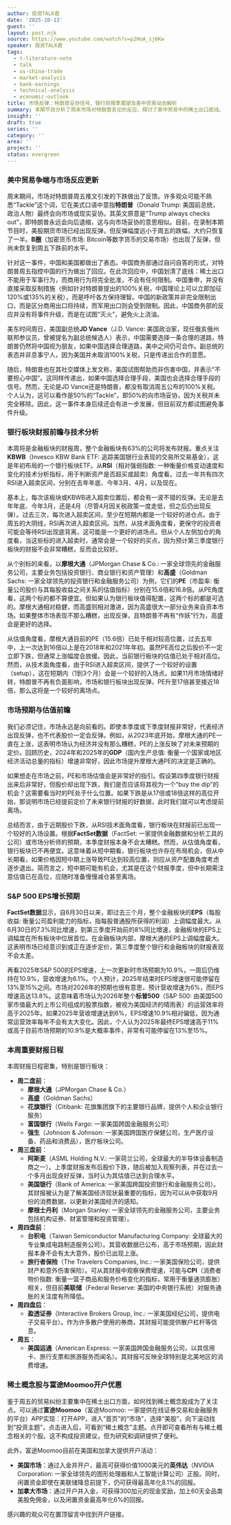 ```yaml
---
author: 投资TALK君
date: '2025-10-13'
guest: ''
layout: post.njk
source: https://www.youtube.com/watch?v=p2HoA_sj6Kw
speaker: 投资TALK君
tags:
  - t-literature-note
  - talk
  - us-china-trade
  - market-analysis
  - bank-earnings
  - technical-analysis
  - economic-outlook
title: 市场反弹：特朗普妥协信号、银行财报季展望及美中贸易动态解析
summary: 本期节目分析了周末市场对特朗普言论的反应，探讨了美中贸易中的稀土出口底线。同时，对即将到来的银行财报季进行了前瞻性展望，结合技术面与估值，为投资者提供了短中期策略，并分析了标普500的EPS增长预期。
insight: ''
draft: true
series: ''
category: ''
area: ''
project: ''
status: evergreen
---
```

### 美中贸易争端与市场反应更新

周末期间，市场对特朗普周五推文引发的下跌做出了反馈。许多观众可能不熟悉“Tackle”这个词，它在美式口语中意指**特朗普**（Donald Trump: 美国前总统，政治人物）最终会向市场或现实妥协。其英文原意是“Trump always checks out”，即特朗普永远会向后退缩，这与向市场妥协的意思相似。目前，在录制本期节目时，美股期货市场已经出现反弹，但反弹幅度远小于周五的跌幅，大约只恢复了一半。**B圈**（加密货币市场: Bitcoin等数字货币的交易市场）也出现了反弹，但尚未恢复到周五下跌前的水平。

针对这一事件，中国和美国都做出了表态。中国商务部通过自问自答的形式，对特朗普周五指控中国的行为做出了回应。在此次回应中，中国划清了底线：稀土出口不能用于军事行为，而商用行为将完全批准，不会有任何限制。中国重申，并没有直接采取反制措施（例如针对特朗普提出的100%关税，中国理论上可以立即加征120%或135%的关税），而是呼吁各方保持理智。中国的新政策并非完全限制出口，而是区分商用出口将持续，而军用出口则会受到限制。因此，中国商务部的反应并没有将事件升级，而是在试图“灭火”，避免火上浇油。

美东时间周日，美国副总统**JD Vance**（J.D. Vance: 美国政治家，现任俄亥俄州联邦参议员，曾被提名为副总统候选人）表示，中国需要选择一条合理的道路，特朗普仍然将中国视为朋友，如果中国选择合理道路，美中之间仍可合作。副总统的表态并非息事宁人，因为美国并未取消100%关税，只是传递出合作的意愿。

随后，特朗普也在其社交媒体上发文称，美国试图帮助而非伤害中国，并表示“不要担心中国”。这同样传递出，如果中国选择合理手段，美国也会选择合理手段的信号。然而，无论是JD Vance还是特朗普，都没有取消周五公布的100%关税。个人认为，这可以看作是50%的“Tackle”，即50%的向市场妥协，因为关税并未完全移除。因此，这一事件本身后续还会有进一步发展，但目前双方都试图避免事件升级。

### 银行板块财报前瞻与技术分析

本周将是金融板块的财报周，整个金融板块有63%的公司将发布财报。重点关注**KBWB**（Invesco KBW Bank ETF: 追踪美国银行业表现的交易所交易基金），这是年初布局的一个银行板块ETF。从**RSI**（相对强弱指数: 一种衡量价格变动速度和变化的技术分析指标，用于判断资产是否超买或超卖）角度看，过去一年共有四次RSI进入超卖区间，分别在去年年底、今年3月、4月，以及现在。

基本上，每次该板块或KBWB进入超卖位置后，都会有一波不错的反弹。无论是去年年底、今年3月，还是4月（尽管4月因关税政策一度走低，但之后仍出现反弹）。过去三次，每次进入超卖区间，至少在短期内都是一个较好的进仓点。由于周五的大阴线，RSI再次进入超卖区间。当然，从技术面角度看，更保守的投资者可能会等待RSI出现底背离，这可能是一个更好的进场点。但从个人左侧加仓的角度看，当这些标的进入超卖时，通常会是一个较好的买点，因为预计第三季度银行板块的财报不会非常糟糕，反而会比较好。

从个别标的来看，以**摩根大通**（JPMorgan Chase & Co.: 一家全球领先的金融服务公司，主要业务包括投资银行、商业银行和资产管理）和**高盛**（Goldman Sachs: 一家全球领先的投资银行和金融服务公司）为例，它们的**PE**（市盈率: 衡量公司股价与其每股收益之间关系的估值指标）分别在15.6倍和16.8倍。从PE角度看，这两个标的都不算便宜。但如果认为银行板块值得配置，这两个标的都是可选的。摩根大通相对稳健，而高盛则相对激进，因为高盛很大一部分业务来自资本市场。如果整体市场表现不那么糟糕，出现反弹，且特朗普不再有“作妖”行为，高盛会是更好的选择。

从估值角度看，摩根大通目前的PE（15.6倍）已处于相对较高位置，过去五年中，上一次达到16倍以上是在2018年和2021年年初。虽然PE高位之后股价不一定立即下跌，但通常上涨幅度会放缓。因此，当前银行板块的估值已处于相对高位。然而，从技术面角度看，由于RSI进入超卖区间，提供了一个较好的设置（setup），这在短期内（1到3个月）会是一个较好的入场点。如果11月市场情绪好转，特朗普不再有负面影响，市场和银行板块出现反弹，PE升至17倍甚至接近18倍，那么这将是一个较好的离场点。

### 市场预期与估值前瞻

我们必须记住，市场永远是向前看的。即使本季度或下季度财报非常好，代表经济出现反弹，也不代表股价一定会反弹。例如，从2023年底开始，摩根大通的PE一直在上涨，这表明市场认为经济并没有那么糟糕，PE的上涨反映了对未来预期的定价。回顾历史，2024年和2025年的**GDP**（国内生产总值: 衡量一个国家或地区经济活动总量的指标）增速非常好，因此市场提升摩根大通PE的决定是正确的。

如果想走在市场之前，PE和市场估值会是非常好的指引。假设第四季度银行财报出来后非常好，但股价却出现下跌，我们是否应该将其视为一个“buy the dip”的机会？这需要看当时的PE处于什么位置。如果下跌是从17倍或18倍这样的高位开始，那说明市场已经提前定价了未来银行财报的好数据，此时我们就可以考虑提前离场。

总结而言，由于近期股价下跌，从RSI技术面角度看，银行板块在财报前已出现一个较好的入场设置。根据**FactSet数据**（FactSet: 一家提供金融数据和分析工具的公司）或市场分析师的预期，本季度财报本身不会太糟糕。然而，从估值角度看，银行板块已不再便宜。这意味着从短中期看，银行板块也许存在布局机会，但从中长期看，如果价格因短中期上涨导致PE达到较高位置，则应从资产配置角度考虑逐步退出。简而言之，短中期可能有机会，尤其是在这个财报季度，但中长期需注意估值已在高位，应随时准备慢慢减仓甚至离场。

### S&P 500 EPS增长预期

**FactSet数据**显示，自6月30日以来，即过去三个月，整个金融板块的**EPS**（每股收益: 衡量公司盈利能力的指标，指每股普通股所获得的利润）上调幅度最大。从6月30日的7.3%同比增速，到第三季度开始前的8%同比增速，金融板块的EPS上调幅度在所有板块中位居首位。在金融板块内部，摩根大通的EPS上调幅度最大。这表明市场已经意识到或正在逐步定价，第三季度整个银行和金融板块的财报表现不会太差。

再看2025年S&P 500的EPS增速，上一次更新时市场预期为10.9%，一周后仍维持在10.9%，营收增速为6.1%。个人预计，2025年结束时EPS增速很可能停留在13%至15%之间。市场对2026年的预期也很有意思，预计营收增速为6%，而EPS增速高达13.8%。这意味着市场认为2026年整个**标普500**（S&P 500: 由美国500家市值最大的上市公司组成的股票指数，被视为美国经济的晴雨表）的运营效率将高于2025年。如果2025年营收增速达到6%，EPS增速10.9%相对偏低，因为通常运营效率每年不会有太大变化。因此，个人认为2025年最终EPS增速高于11%或高于目前市场预期的10.9%是大概率事件，非常有可能停留在13%至15%。

### 本周重要财报日程

本周财报日程密集，特别是银行板块：

*   **周二盘前**：
    *   **摩根大通**（JPMorgan Chase & Co.）
    *   **高盛**（Goldman Sachs）
    *   **花旗银行**（Citibank: 花旗集团旗下的主要银行品牌，提供个人和企业银行服务）
    *   **富国银行**（Wells Fargo: 一家美国跨国金融服务公司）
    *   **强生**（Johnson & Johnson: 一家美国跨国医疗保健公司，生产医疗设备、药品和消费品），医疗板块公司。
*   **周三盘前**：
    *   **阿斯麦**（ASML Holding N.V.: 一家荷兰公司，全球最大的半导体设备制造商之一）。上季度财报发布后股价下跌，随后被加入观察列表，并在过去一个多月出现良好反弹，当时认为其估值已达到合理水平。
    *   **美国银行**（Bank of America: 一家美国跨国投资银行和金融服务公司）。其财报被认为是了解美国经济现状最重要的指标，因为可以从中获取9月份的消费数据，以更新对美国经济的感知。
    *   **摩根士丹利**（Morgan Stanley: 一家全球领先的金融服务公司，主要业务包括机构证券、财富管理和投资管理）。
*   **周四盘前**：
    *   **台积电**（Taiwan Semiconductor Manufacturing Company: 全球最大的专业集成电路制造服务公司）。其营收数据已公布，高于市场预期，因此财报本身不会有太大意外，股价已出现上涨。
    *   **旅行者保险**（The Travelers Companies, Inc.: 一家美国保险公司，提供财产和意外伤害保险）。可从其财报中观察保费增速，可能与**CPI**（消费者物价指数: 衡量一篮子商品和服务价格变化的指标，常用于衡量通货膨胀）相关，但目前**美联储**（Federal Reserve: 美国的中央银行系统）对服务通胀的关注度有所降低。
*   **周四盘后**：
    *   **盈透证券**（Interactive Brokers Group, Inc.: 一家美国经纪公司，提供电子交易平台）。作为许多散户使用的券商，其财报可能提供散户杠杆等信息。
*   **周五**：
    *   **美国运通**（American Express: 一家美国跨国金融服务公司，以其信用卡、旅行支票和旅游服务而闻名）。其财报可反映全球特别是北美地区的消费增速。

### 稀土概念股与富途Moomoo开户优惠

鉴于周五的贸易纠纷主要集中在稀土出口方面，如何找到稀土概念股成为了关注点。可以通过**富途Moomoo**（富途Moomoo: 一家提供在线证券交易和金融服务的平台）APP实现：打开APP，进入“首页”的“市场”，选择“美股”，向下滚动找到“投资主题”，点击进入后，可看到“稀土概念”主题。点开即可查看所有与稀土概念相关的个股。这不构成投资建议，但为研究和调研提供了便利。

此外，富途Moomoo目前在美国和加拿大提供开户活动：

*   **美国市场**：通过入金并开户，最高可获得价值1000美元的**英伟达**（NVIDIA Corporation: 一家全球领先的图形处理器和人工智能计算公司）正股。同时，闲置资金即使在美联储降息前提下，仍可获得最高年化8.1%的回报。
*   **加拿大市场**：通过开户并入金，可获得300加元的现金奖励，加上60天全品类美股免佣金，以及闲置资金最高年化6%的回报。

感兴趣的观众可在置顶留言中找到开户链接。